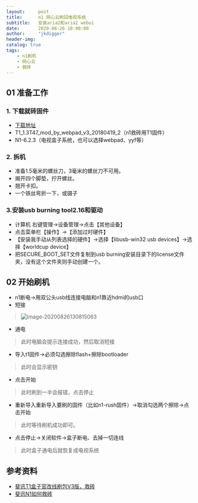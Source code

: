 ```yaml
---
layout:     post
title:      n1 网心云刷回电视系统
subtitle:   安装aria2和aria2 webui
date:       2020-08-26 18:00:00
author:     "jkdigger"
header-img: 
catalog: true
tags:
    - n1刷机
    - 网心云
    - 救砖 
---
```




## 01 准备工作

### 1. 下载就砖固件

- [下载地址](https://www.right.com.cn/forum/thread-315706-1-1.html)
- T1_1.3T47_mod_by_webpad_v3_20180419_2（n1救砖用T1固件）
- N1-6.2.3（电视盒子系统，也可以选择webpad、yyf等）

### 2. 拆机

- 准备1.5毫米的螺丝刀，3毫米的螺丝刀不可用。
- 揭开四个脚垫，拧开螺丝。
- 翘开卡扣。
- 一个铁丝弯折一下，或镊子

### 3.安装usb burning tool2.16和驱动

- 计算机 右键管理→设备管理→点击【其他设备】
- 点击菜单栏【操作】→【添加过时硬件】
- 【安装我手动从列表选择的硬件】→选择【libusb-win32 usb devices】→选择【worldcup device】
- 把SECURE_BOOT_SET文件复制到usb burning安装目录下的license文件夹，没有这个文件夹则手动创建一个。

## 02 开始刷机

- n1断电→用双公头usb线连接电脑和n1靠近hdmi的usb口
- 短接

> ![image-20200826130815063](https://raw.githubusercontent.com/jkdigger/picForBlog/master/images/%E8%A7%A6%E7%82%B9.png)

- 通电

> 此时电脑会提示连接成功，然后取消短接

- 导入t1固件→必须勾选擦除flash+擦除bootloader

> 此时会显示密钥

- 点击开始

> 此时刷到一半会报错，点击停止

- 重新导入重新导入要刷的固件（比如n1-rush固件）→取消勾选两个擦除→点击开始

> 此时等待刷机成功即可。

- 点击停止→关闭软件→盒子断电、去掉一切连线

> 此时盒子通电后就恢复成电视系统

## 参考资料

- [斐讯T1盒子官改线刷包V3版，救砖](https://www.right.com.cn/forum/thread-315706-1-1.html)
- [斐讯N1如何救砖](https://www.youtube.com/watch?v=eGuXIG3szMg)

